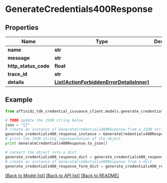 # GenerateCredentials400Response

## Properties

| Name                 | Type                                                                              | Description | Notes      |
| -------------------- | --------------------------------------------------------------------------------- | ----------- | ---------- |
| **name**             | **str**                                                                           |             |
| **message**          | **str**                                                                           |             |
| **http_status_code** | **float**                                                                         |             |
| **trace_id**         | **str**                                                                           |             |
| **details**          | [**List[ActionForbiddenErrorDetailsInner]**](ActionForbiddenErrorDetailsInner.md) |             | [optional] |

## Example

```python
from affinidi_tdk_credential_issuance_client.models.generate_credentials400_response import GenerateCredentials400Response

# TODO update the JSON string below
json = "{}"
# create an instance of GenerateCredentials400Response from a JSON string
generate_credentials400_response_instance = GenerateCredentials400Response.from_json(json)
# print the JSON string representation of the object
print GenerateCredentials400Response.to_json()

# convert the object into a dict
generate_credentials400_response_dict = generate_credentials400_response_instance.to_dict()
# create an instance of GenerateCredentials400Response from a dict
generate_credentials400_response_form_dict = generate_credentials400_response.from_dict(generate_credentials400_response_dict)
```

[[Back to Model list]](../README.md#documentation-for-models) [[Back to API list]](../README.md#documentation-for-api-endpoints) [[Back to README]](../README.md)
